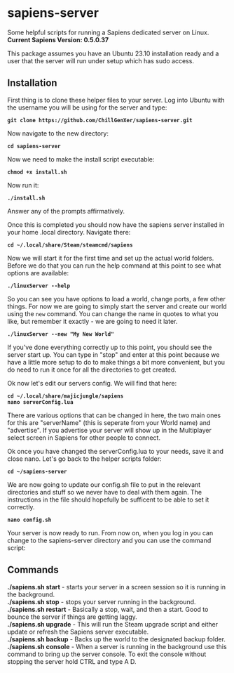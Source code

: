 # sapiens-server
Some helpful scripts for running a Sapiens dedicated server on Linux.
**Current Sapiens Version: 0.5.0.37**

This package assumes you have an Ubuntu 23.10 installation ready and a user that the server will run under setup which has sudo access.  

## Installation

First thing is to clone these helper files to your server.  Log into Ubuntu with the username you will be using for the server and type:

**``git clone https://github.com/ChillGenXer/sapiens-server.git``**

Now navigate to the new directory:<br>

**``cd sapiens-server``**

Now we need to make the install script executable:<br>

**``chmod +x install.sh``**

Now run it:

**``./install.sh``**

Answer any of the prompts affirmatively.

Once this is completed you should now have the sapiens server installed in your home .local directory. Navigate there:

**``cd ~/.local/share/Steam/steamcmd/sapiens``**

Now we will start it for the first time and set up the actual world folders.  Before we do that you can run the help command at this point to see what options are available:

**``./linuxServer --help``**

So you can see you have options to load a world, change ports, a few other things.  For now we are going to simply start the server and create our world using the ``new`` command.  You can change the name in quotes to what you like, but remember it exactly - we are going to need it later.

**``./linuxServer --new "My New World"``**

If you've done everything correctly up to this point, you should see the server start up.  You can type in "stop" and enter at this point because we have a little more setup to do to make things a bit more convenient, but you do need to run it once for all the directories to get created.

Ok now let's edit our servers config.  We will find that here:

**``cd ~/.local/share/majicjungle/sapiens``**<br>
**``nano serverConfig.lua``**

There are various options that can be changed in here, the two main ones for this are "serverName" (this is seperate from your World name) and "advertise".  If you advertise your server will show up in the Multiplayer select screen in Sapiens for other people to connect.

Ok once you have changed the serverConfig.lua to your needs, save it and close nano. Let's go back to the helper scripts folder:

**``cd ~/sapiens-server``**

We are now going to update our config.sh file to put in the relevant directories and stuff so we never have to deal with them again.  The instructions in the file should hopefully be sufficent to be able to set it correctly.

**``nano config.sh``**

Your server is now ready to run.  From now on, when you log in you can change to the sapiens-server directory and you can use the command script:

## Commands

**./sapiens.sh start** - starts your server in a screen session so it is running in the background.<br>
**./sapiens.sh stop** - stops your server running in the background.<br>
**./sapiens.sh restart** - Basically a stop, wait, and then a start.  Good to bounce the server if things are getting laggy.<br>
**./sapiens.sh upgrade** - This will run the Steam upgrade script and either update or refresh the Sapiens server executable.<br>
**./sapiens.sh backup** - Backs up the world to the designated backup folder.<br>
**./sapiens.sh console** - When a server is running in the background use this command to bring up the server console.  To exit the console without stopping the server hold CTRL and type A D.<br>

